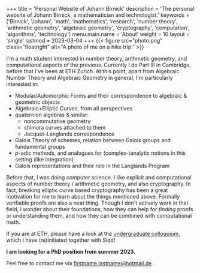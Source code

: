 +++
title = 'Personal Website of Johann Birnick'
description = 'The personal website of Johann Birnick, a mathematician and technologist.'
keywords = ['Birnick', 'Johann', 'math', 'mathematics', 'research', 'number theory', 'arithmetic geometry', 'algebraic geometry', 'cryptography', 'computation', 'algorithms', 'technology']
menu.main.name = 'About'
weight = 10
layout = 'single'
lastmod = 2023-03-04
+++
{{< figure src="photo.png" class="floatright" alt="A photo of me on a hike trip." >}}

I'm a math student interested in number theory, arithmetic geometry, and computational aspects of the previous.
Currently I do Part III in Cambridge, before that I've been at ETH Zurich.
At this point, apart from Algebraic Number Theory and Algebraic Geometry in general, I'm particularly interested in:

- Modular/Automorphic Forms and their correspondence to algebraic & geometric objects
- Algebraic+Elliptic Curves, from all perspectives
- quaternion algebras & similar:
  * noncommutative geometry
  * shimura curves attached to them
  * Jacquet–Langlands correspondence
- Galois Theory of schemes, relation between Galois groups and fundamental groups
- $p$-adic methods, and analogues for (complex-)analytic notions in this setting (like integration)
- Galois representations and their role in the Langlands Program

Before that, I was doing computer science.
I like explicit and computational aspects of number theory / arithmetic geometry, and also cryptography.
In fact, breaking elliptic curve based cryptography has been a great motivation for me to learn about the things mentioned above.
Formally verifiable proofs are also a neat thing.
Though I don't actively work in that field, I wonder about their foundations, how they can help for *finding* proofs or understanding them, and how they can be combined with computational math.

If you are at ETH, please have a look at the [undergraduate colloquium](https://zucmap.ethz.ch/), which I have (re)initiated together with Sidd!

**I am looking for a PhD position from summer 2023.**

Feel free to contact me via firstname.lastname@hotmail.de .
